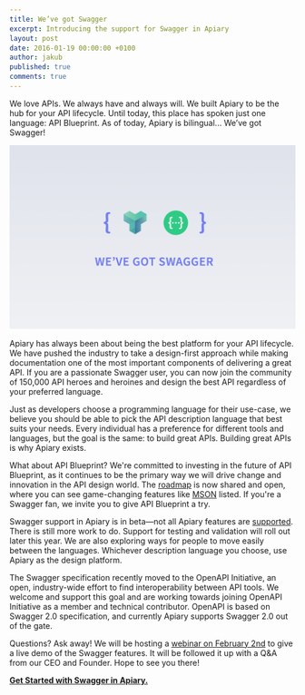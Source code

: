 ```yaml
---
title: We’ve got Swagger
excerpt: Introducing the support for Swagger in Apiary
layout: post
date: 2016-01-19 00:00:00 +0100
author: jakub
published: true
comments: true
---
```


We love APIs. We always have and always will. We built Apiary to be the hub for
your API lifecycle. Until today, this place has spoken just one language:
API Blueprint. As of today, Apiary is bilingual... We’ve got Swagger!

<img width="640" src="/images/2016-01-19-We-ve-got-Swagger/bannerlight@2x.png" alt="search" />

Apiary has always been about being the best platform for your API lifecycle. We
have pushed the industry to take a design-first approach while making
documentation one of the most important components of delivering a great API. If
you are a passionate Swagger user, you can now join the community of 150,000 API
 heroes and heroines and design the best API regardless of your preferred
language.

Just as developers choose a programming language for their use-case, we believe
you should be able to pick the API description language that best suits your
needs. Every individual has a preference for different tools and languages, but
the goal is the same: to build great APIs. Building great APIs is why Apiary
exists.

What about API Blueprint? We're committed to investing in the future of
API Blueprint, as it continues to be the primary way we will drive change and
innovation in the API design world. The [roadmap][roadmap] is now shared and
open, where you can see game-changing features like [MSON][mson] listed. If
you're a Swagger fan, we invite you to give API Blueprint a try.

Swagger support in Apiary is in beta—not all Apiary features are
[supported][features]. There is still more work to do. Support for testing and
validation will roll out later this year. We are also exploring ways for people
to move easily between the languages. Whichever description language you choose,
use Apiary as the design platform.

The Swagger specification recently moved to the OpenAPI Initiative, an open,
industry-wide effort to find interoperability between API tools. We welcome and
support this goal and are working towards joining OpenAPI Initiative as a member
 and technical contributor. OpenAPI is based on Swagger 2.0 specification, and
currently Apiary supports Swagger 2.0 out of the gate.

Questions? Ask away! We will be hosting a [webinar on February 2nd][webinar] to
give a live demo of the Swagger features. It will be followed it up with a Q&A
from our CEO and Founder. Hope to see you there!

[**Get Started with Swagger in Apiary.**][start]

[roadmap]: https://github.com/apiaryio/api-blueprint/wiki/Roadmap
[mson]: https://github.com/apiaryio/mson
[start]: https://help.apiary.io/swagger/
[features]: https://help.apiary.io/api_101/swagger/#supported-apiary-functionality-for-swagger-projects
[webinar]: https://plus.google.com/events/ca861m5eqljso89vq7sp2vfnit0
